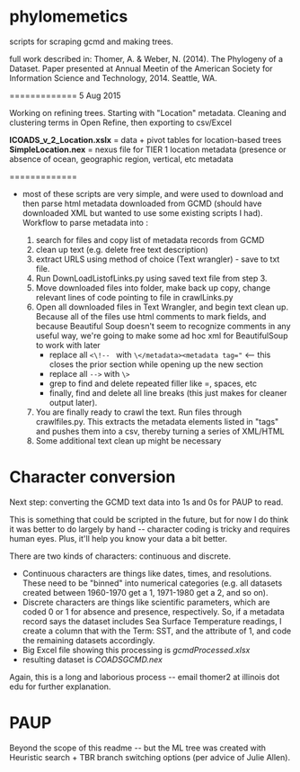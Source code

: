 phylomemetics
=============

scripts for scraping gcmd and making trees.

full work described in: 
Thomer, A. & Weber, N. (2014).  The Phylogeny of a Dataset.  Paper presented at Annual Meetin of the American Society for Information Science and Technology, 2014.  Seattle, WA.


=============
5 Aug 2015

Working on refining trees.  Starting with "Location" metadata. Cleaning and clustering terms in Open Refine, then exporting to csv/Excel

**ICOADS_v_2_Location.xslx** = data + pivot tables for location-based trees
**SimpleLocation.nex** = nexus file for TIER 1 location metadata (presence or absence of ocean, geographic region, vertical, etc metadata



=============
- most of these scripts are very simple, and were used to download and then parse html metadata downloaded from GCMD (should have downloaded XML but wanted to use some existing scripts I had). Workflow to parse metadata into :

     1. search for files and copy list of metadata records from GCMD
     2. clean up text (e.g.  delete free text description)
     3. extract URLS using method of choice (Text wrangler) -  save to txt file.  
     4. Run DownLoadListofLinks.py using saved text file from step 3.
     5. Move downloaded files into folder, make back up copy, change relevant lines of code pointing to file in crawlLinks.py
     6. Open all downloaded files in Text Wrangler, and begin text clean up. Because all of the files use html comments to mark fields, and because Beautiful Soup doesn't seem to recognize comments in any useful way, we're going to make some ad hoc xml for BeautifulSoup to work with later
          * replace all `<\!-- ` with `\</metadata><metadata tag="`   <-- this closes the prior section while opening up the new section
          * replace all `-->` with `\>`
          * grep to find and delete repeated filler like =, spaces, etc
          * finally, find and delete all line breaks (this just makes for cleaner output later).
     7. You are finally ready to crawl the text.  Run files through crawlfiles.py.  This extracts the metadata elements listed in "tags" and pushes them into a csv, thereby turning a series of XML/HTML
     8. Some additional text clean up might be necessary
     
     
Character conversion 
=============
Next step: converting the GCMD text data into 1s and 0s for PAUP to read.  

This is something that could be scripted in the future, but for now I do think it was better to do largely by hand -- character coding is tricky and requires human eyes.  Plus, it'll help you know your data a bit better.
     
There are two kinds of characters: continuous and discrete.

- Continuous characters are things like dates, times, and resolutions.  These need to be "binned" into numerical categories (e.g. all datasets created between 1960-1970 get a 1, 1971-1980 get a 2, and so on).
- Discrete characters are things like scientific parameters, which are coded 0 or 1 for absence and presence, respectively.  So, if a metadata record says the dataset includes Sea Surface Temperature readings, I create a column that with the Term: SST, and the attribute of 1, and code the remaining datasets accordingly.
- Big Excel file showing this processing is *gcmdProcessed.xlsx*
- resulting dataset is *COADSGCMD.nex*
     
Again, this is a long and laborious process -- email thomer2 at illinois dot edu for further explanation.
     
PAUP
=============
Beyond the scope of this readme -- but the ML tree was created with Heuristic search + TBR branch switching options (per advice of Julie Allen). 

